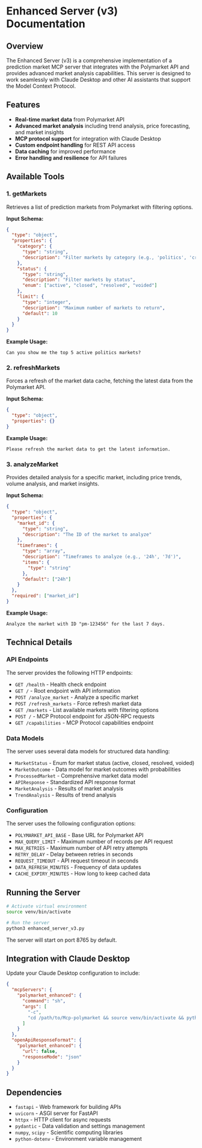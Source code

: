 # Enhanced Server (v3) Documentation

## Overview

The Enhanced Server (v3) is a comprehensive implementation of a prediction market MCP server that integrates with the Polymarket API and provides advanced market analysis capabilities. This server is designed to work seamlessly with Claude Desktop and other AI assistants that support the Model Context Protocol.

## Features

- **Real-time market data** from Polymarket API
- **Advanced market analysis** including trend analysis, price forecasting, and market insights
- **MCP protocol support** for integration with Claude Desktop
- **Custom endpoint handling** for REST API access
- **Data caching** for improved performance
- **Error handling and resilience** for API failures

## Available Tools

### 1. getMarkets

Retrieves a list of prediction markets from Polymarket with filtering options.

**Input Schema:**
```json
{
  "type": "object",
  "properties": {
    "category": {
      "type": "string",
      "description": "Filter markets by category (e.g., 'politics', 'crypto')"
    },
    "status": {
      "type": "string",
      "description": "Filter markets by status",
      "enum": ["active", "closed", "resolved", "voided"]
    },
    "limit": {
      "type": "integer",
      "description": "Maximum number of markets to return",
      "default": 10
    }
  }
}
```

**Example Usage:**
```
Can you show me the top 5 active politics markets?
```

### 2. refreshMarkets

Forces a refresh of the market data cache, fetching the latest data from the Polymarket API.

**Input Schema:**
```json
{
  "type": "object",
  "properties": {}
}
```

**Example Usage:**
```
Please refresh the market data to get the latest information.
```

### 3. analyzeMarket

Provides detailed analysis for a specific market, including price trends, volume analysis, and market insights.

**Input Schema:**
```json
{
  "type": "object",
  "properties": {
    "market_id": {
      "type": "string",
      "description": "The ID of the market to analyze"
    },
    "timeframes": {
      "type": "array",
      "description": "Timeframes to analyze (e.g., '24h', '7d')",
      "items": {
        "type": "string"
      },
      "default": ["24h"]
    }
  },
  "required": ["market_id"]
}
```

**Example Usage:**
```
Analyze the market with ID "pm-123456" for the last 7 days.
```

## Technical Details

### API Endpoints

The server provides the following HTTP endpoints:

- `GET /health` - Health check endpoint
- `GET /` - Root endpoint with API information
- `POST /analyze_market` - Analyze a specific market
- `POST /refresh_markets` - Force refresh market data
- `GET /markets` - List available markets with filtering options
- `POST /` - MCP Protocol endpoint for JSON-RPC requests
- `GET /capabilities` - MCP Protocol capabilities endpoint

### Data Models

The server uses several data models for structured data handling:

- `MarketStatus` - Enum for market status (active, closed, resolved, voided)
- `MarketOutcome` - Data model for market outcomes with probabilities
- `ProcessedMarket` - Comprehensive market data model
- `APIResponse` - Standardized API response format
- `MarketAnalysis` - Results of market analysis
- `TrendAnalysis` - Results of trend analysis

### Configuration

The server uses the following configuration options:

- `POLYMARKET_API_BASE` - Base URL for Polymarket API
- `MAX_QUERY_LIMIT` - Maximum number of records per API request
- `MAX_RETRIES` - Maximum number of API retry attempts
- `RETRY_DELAY` - Delay between retries in seconds
- `REQUEST_TIMEOUT` - API request timeout in seconds
- `DATA_REFRESH_MINUTES` - Frequency of data updates
- `CACHE_EXPIRY_MINUTES` - How long to keep cached data

## Running the Server

```bash
# Activate virtual environment
source venv/bin/activate

# Run the server
python3 enhanced_server_v3.py
```

The server will start on port 8765 by default.

## Integration with Claude Desktop

Update your Claude Desktop configuration to include:

```json
{
  "mcpServers": {
    "polymarket_enhanced": {
      "command": "sh",
      "args": [
        "-c",
        "cd /path/to/Mcp-polymarket && source venv/bin/activate && python3 enhanced_server_v3.py"
      ]
    }
  },
  "openApiResponseFormat": {
    "polymarket_enhanced": {
      "url": false,
      "responseMode": "json"
    }
  }
}
```

## Dependencies

- `fastapi` - Web framework for building APIs
- `uvicorn` - ASGI server for FastAPI
- `httpx` - HTTP client for async requests
- `pydantic` - Data validation and settings management
- `numpy`, `scipy` - Scientific computing libraries
- `python-dotenv` - Environment variable management 